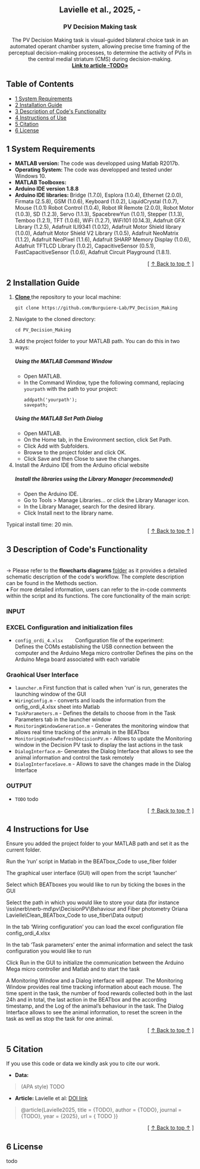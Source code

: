 <!-- Section 1: Logo and short code description-->  <!--  -->
  <h2 align="center">Lavielle et al., 2025,  -</h2>  <!-- Header tag -->
  <h3 align="center">PV Decision Making task</h3>  <!-- Header tag -->
  
  <p align="center">
   The PV Decision Making task is visual-guided bilateral choice task in an automated operant chamber system, allowing precise time framing of the perceptual decision-making processes, to determine the activity of PVIs in the central medial striatum (CMS) during decision-making.
    <br />
    <!-- TODO: change to the article link -->
    <a href="https://github.com/Burguiere-Lab/PV_Decision_Making"><strong> Link to article -TODO»</strong></a>
    <br />
  </p>
</div>

## Table of Contents 

- [1 System Requirements](#1-system-requirements)
- [2 Installation Guide](#2-installation-guide)
- [3 Description of Code's Functionality](#3-description-of-codes-functionality)
- [4 Instructions of Use](#4-instructions-of-use)
- [5 Citation](#5-citation)
- [6 License](#6-license)

## 1 System Requirements
* <b> MATLAB version: </b> The code was developped using Matlab R2017b.
* <b> Operating System: </b> The code was developped and tested under Windows 10.
* <b> MATLAB Toolboxes: </b>
* <b> Arduino IDE version 1.8.8 </b>
* <b> Arduino IDE libraries: </b>
  Bridge (1.7.0), Esplora (1.0.4), Ethernet (2.0.0), Firmata (2.5.8), GSM (1.0.6), Keyboard (1.0.2), LiquidCrystal (1.0.7), Mouse (1.0.1)
  Robot Control (1.0.4), Robot IR Remote (2.0.0), Robot Motor (1.0.3), SD (1.2.3), Servo (1.1.3), SpacebrewYun (1.0.1), Stepper (1.1.3),
  Temboo (1.2.1), TFT (1.0.6), WiFi (1.2.7), WiFi101 (0.14.3), Adafruit GFX Library (1.2.5), Adafruit ILI9341 (1.0.12), Adafruit Motor Shield library (1.0.0),
  Adafruit Motor Shield V2 Library (1.0.5), Adafruit NeoMatrix (1.1.2), Adafruit NeoPixel (1.1.6), Adafruit SHARP Memory Display (1.0.6), Adafruit TFTLCD Library (1.0.2),
  CapacitiveSensor (0.5.1), FastCapacitiveSensor (1.0.6), Adafruit Circuit Playground (1.8.1).

<div align="right">[ <a href="#readme-top">↑ Back to top ↑</a> ]</div>

## 2 Installation Guide
<ol>
  <li> <a href="https://docs.github.com/fr/repositories/creating-and-managing-repositories/cloning-a-repository"> <strong> Clone </strong> </a> the repository to your local machine:
    <pre><code>git clone https://github.com/Burguiere-Lab/PV_Decision_Making</code></pre>
  </li>
  <li>Navigate to the cloned directory:
    <pre><code>cd PV_Decision_Making</code></pre>
  </li>
  <li> Add the project folder to your MATLAB path. You can do this in two ways:</li>

<h5>Using the MATLAB Command Window</h5>
    <ul>
        <li>Open MATLAB.</li>
        <li>In the Command Window, type the following command, replacing <code>yourpath</code> with the path to your project:
            <pre><code>addpath('yourpath');
savepath;</code></pre> </li>
    </ul>
<h5>Using the MATLAB Set Path Dialog</h5>
    <ul>
        <li>Open MATLAB.</li>
        <li>On the Home tab, in the Environment section, click Set Path.</li>
        <li>Click Add with Subfolders.</li>
        <li>Browse to the project folder and click OK.</li>
        <li>Click Save and then Close to save the changes.</li>
    </ul>
    <li> Install the Arduino IDE from the Arduino oficial website 
      <h5>Install the libraries using the Library Manager (recommended)</h5>
    <ul>
        <li> Open the Arduino IDE. </li>
         <li> Go to Tools > Manage Libraries... or click the Library Manager icon. </li>
         <li> In the Library Manager, search for the desired library. </li>
         <li> Click Install next to the library name. </li>
         </ul>
  </li>
</ol>
Typical install time:  20 min.
<div align="right">[ <a href="#readme-top">↑ Back to top ↑</a> ]</div>

## 3 Description of Code's Functionality

<br> &rarr;  Please refer to the <b> flowcharts diagrams </b>  [folder](https://github.com/Burguiere-Lab/PV_Decision_Making/tree/main/Flowcharts) as it provides a detailed schematic description of the code's workflow. The complete description can be found in the Methods section.
<br> &diams; For more detailed information, users can refer to the in-code comments within the script and its functions.
The core functionality of the main script:
### INPUT 
### EXCEL Configuration and initialization files
*  `config_ordi_4.xlsx    `  Configuration file of the experiment:  
Defines the COMs establishing the USB connection between the computer and the Arduino Mega micro controller 
Defines the pins on the Arduino Mega board associated with each variable  
### Graohical User Interface
* `launcher.m`  First function that is called when ‘run’ is run, generates the launching window of the GUI
* `WiringConfig.m` - converts and loads the information from the onfig_ordi_4.xlsx sheet into Matlab 
* `TaskParameters.m` - Defines the details to choose from in the Task Parameters tab in the launcher window 
* `MonitoringWindowGeneration.m` - Generates the monitoring window that allows real time tracking of the animals in the BEATbox 
* `MonitoringWindowRefreshDecisionPV.m` - Allows to update the Monitoring window in the Decision PV task to display the last actions in the task  
* `DialogInterface.m`- Generates the Dialog Interface that allows to see the animal information and control the task remotely 
* `DialogInterfaceSave.m` - Allows to save the changes made in the Dialog Interface  

### OUTPUT
* `TODO` todo

<div align="right">[ <a href="#readme-top">↑ Back to top ↑</a> ]</div>

## 4 Instructions for Use

Ensure you added the project folder to your MATLAB path and set it as the current folder.  

Run the ‘run’ script in Matlab in the BEATbox_Code to use_fiber folder  

The graphical user interface (GUI) will open from the script ‘launcher’  

Select which BEATboxes you would like to run by ticking the boxes in the GUI 

Select the path in which you would like to store your data (for instance \\iss\nerb\nerb-md\pv\DecisionPV\Behaviour and Fiber photometry Oriana Lavielle\Clean_BEATbox_Code to use_fiber\Data output)  

In the tab ‘Wiring configuration’ you can load the excel configuration file config_ordi_4.xlsx     

In the tab ‘Task parameters’ enter the animal information and select the task configuration you would like to run  

Click Run in the GUI to initialize the communication between the Arduino Mega micro controller and Matlab and to start the task 

A Monitoring Window and a Dialog interface will appear. The Monitoring Window provides real time tracking information about each mouse. The time spent in the task, the number of food rewards collected both in the last 24h and in total, the last action in the BEATbox and the according timestamp, and the Log of the animal’s behaviour in the task. The Dialog Interface allows to see the animal information, to reset the screen in the task as well as stop the task for one animal.  

<div align="right">[ <a href="#readme-top">↑ Back to top ↑</a> ]</div>

## 5 Citation
If you use this code or data we kindly ask you to cite our work. 

- <b> Data: </b>
> (APA style) TODO

- <b> Article: </b> Lavielle et al: [DOI link](https://github.com/Burguiere-Lab/PV_Decision_Making)
> @article{Lavielle2025,
        title = {TODO},
        author = {TODO},
        journal = {TODO},
        year = {2025},
        url = { TODO }}


<div align="right">[ <a href="#readme-top">↑ Back to top ↑</a> ]</div>

## 6 License
todo
